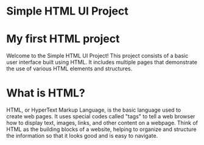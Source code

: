 # Simple HTML UI Project
# My first HTML project 

Welcome to the Simple HTML UI Project! This project consists of a basic user interface built using HTML. It includes multiple pages that demonstrate the use of various HTML elements and structures.

# What is HTML?
HTML, or HyperText Markup Language, is the basic language used to create web pages. It uses special codes called "tags" to tell a web browser how to display text, images, links, and other content on a webpage. Think of HTML as the building blocks of a website, helping to organize and structure the information so that it looks good and is easy to navigate.
